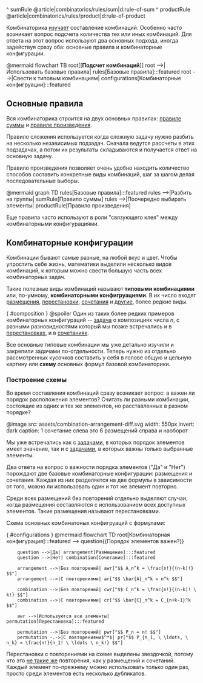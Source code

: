 ^ sumRule @article|combinatorics/rules/sum|d:rule-of-sum
^ productRule @article|combinatorics/rules/product|d:rule-of-product

Комбинаторика [изучает](article|combinatorics/preface|d:combinatorics) составление комбинаций.
Особенно часто возникает вопрос подсчета количества тех или иных комбинаций.
Для ответа на этот вопрос используют два основных подхода, иногда задействуя сразу оба: основные правила и комбинаторные конфигурации.

@mermaid
    flowchart TB
        root[[<b>Подсчет комбинаций</b>]]
        root -->|Использовать базовые правила| rules[Базовые правила]:::featured
        root -->|Свести к типовым комбинациям| configurations[Комбинаторные конфигруации]:::featured

## Основные правила

Вся комбинаторика строится на двух основных правилах: [правиле суммы](article|combinatorics/rules/sum) и [правиле произведения](article|combinatorics/rules/product).

Правило сложения используется когда сложную задачу нужно разбить на несколько независимых подзадач.
Сначала ведутся рассчеты в этих подзадачах, а потом их результаты складываются и получается ответ на основную задачу.

Правило произведения позволяет очень удобно находить количество способов составить конкретные виды комбинаций, шаг за шагом делая последовательные выборы.

@mermaid
    graph TD
        rules[Базовые правила]:::featured
        rules -->|Разбить на группы| sumRule[Правило суммы]
        rules -->|Поочередно выбирать элементы| productRule[Правило произведения]

Еще правила часто используют в роли "связующего клея" между комбинаторными конфигурациями.

## Комбинаторные конфигурации

Комбинации бывают самые разные, на любой вкус и цвет.
Чтобы упростить себе жизнь, математики выделили несколько видов комбинаций, к которым можно свести большую часть всех комбинаторных задач.

Такие полезные виды комбинаций называют **типовыми комбинациями** или, по-умному, **комбинаторными конфигруациями**.
В их число входят [размещения](article|combinatorics/arrangement), [перестановки](article|combinatorics/permutation), [сочетания](article|combinatorics/combination) и [другие](spoiler:composition), более редкие виды.

{ #composition }
@spoiler
    Один из таких более редких примеров комбинаторных конфигураций -- [задача](practicum|combinatorics/arrangement|task:number-composition) о композициях числа $n$, с разными разновидностями который мы позже встречались и в [перестановках](practicum|combinatorics/permutation|task:number-composition-strict), и в [сочетаниях](practicum|combinatorics/combination|task:number-composition-zeros).

Все основные типовые комбинации мы уже детально изучили и закрепили задачами по-отдельности.
Теперь нужно из отдельно рассмотренных кусочков составить у себя в голове общую и цельную картину или **схему** основных формул базовой комбинаторики.

### Построение схемы

Во время составления комбинаций сразу возникает вопрос: а важен ли порядок расположения элементов?
Считать ли разными комбинации, состоящие из одних и тех же элементов, но расставленных в разном порядке?

@image
    src: assets/combination-arrangement-diff.svg
    width: 550px
    invert: dark
    caption: $1$ сочетание слева это $6$ размещений справа и наоборот

Мы уже встречались как с [задачами](practicum|combinatorics/arrangement), в которых порядок элементов имеет значение, так и с [задачами](practicum|combinatorics/combination), в которых важны только выбранные элементы.

Два ответа на вопрос о важности порядка элементов ("Да" и "Нет") порождают две базовые комбинаторные конфигурации: размещения и сочетания.
Каждая из них разделяется на две формулы в зависимости от того, можно ли использовать один и тот же элемент повторно.

Среди всех размещений без повторений отдельно выделяют случаи, когда размещения составляются с использованием всех доступных элементов.
Такие размещения называют перестановками.

Схема основных комбинатоных конфигруаций с формулами:

{ #configurations }
@mermaid
    flowchart TD
        root[Комбинаторная конфигурация]:::featured --> question{{Порядок элементов важен?}}

        question -->|Да| arrangement[Размещение]:::featured
        question -->|Нет| combination[Сочетание]:::featured

        arrangement -->|Без повторений| awr["$$ A_n^k = \frac{n!}{(n-k)!} $$"]
        arrangement -->|С повторениями| ar["$$ \bar{A}_n^k = n^k $$"]

        combination -->|Без повторений| cwr["$$ C_n^k = \frac{n!}{(n-k)! \ k!} $$"]
        combination -->|С повторениями| cr["$$ \bar{C}_n^k = C_{n+k-1}^k $$"]

        awr -->|Используются все элементы| permutation[Перестановка]:::featured

        permutation -->|Без повторений| pwr["$$ P_n = n! $$"]
        permutation -.->|С повторениями$^*$| pr["$$ P_{n_1, \ \ldots, \ n_k} = \frac{n!}{n_1! \ \ldots \ n_k!} $$"]

Перестановки с повторениями на схеме выделены звездочкой, потому что это [не такие же](article|combinatorics/permutation|important:different-repeat) повторения, как у размещений и сочетаний.
Каждый элемент по-прежнему можно использовать только один раз, просто среди элементов есть несколько дубликатов.